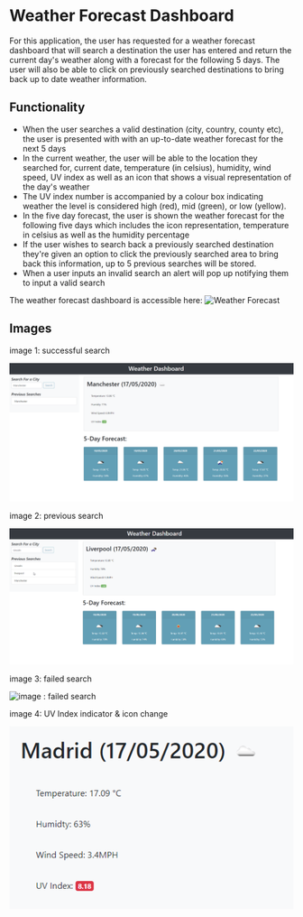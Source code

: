# Weather Forecast Dashboard

For this application, the user has requested for a weather forecast dashboard that will search a destination the user has entered and return the current day's weather along with a forecast for the following 5 days. The user will also be able to click on previously searched destinations to bring back up to date weather information.

## Functionality
- When the user searches a valid destination (city, country, county etc), the user is presented with with an up-to-date weather forecast for the next 5 days
- In the current weather, the user will be able to the location they searched for, current date, temperature (in celsius), humidity, wind speed, UV index as well as an icon that shows a visual representation of the day's weather
- The UV index number is accompanied by a colour box indicating weather the level is considered high (red), mid (green), or low (yellow).
- In the five day forecast, the user is shown the weather forecast for the following five days which includes the icon representation, temperature in celsius as well as the humidity percentage
- If the user wishes to search back a previously searched destination they're given an option to click the previously searched area to bring back this information, up to 5 previous searches will be stored.
- When a user inputs an invalid search an alert will pop up notifying them to input a valid search

The weather forecast dashboard is accessible here: ![Weather Forecast](https://christofulee.github.io/chris-homework-W6/)


## Images

image 1: successful search

![image : successful search](./Assets/search.png)

image 2: previous search

![image : successful search](./Assets/previous.png)

image 3: failed search

![image : failed search](./Assets/fail.png)

image 4: UV Index indicator & icon change

![image : UV index indicator and icon ](./Assets/madrid.png)